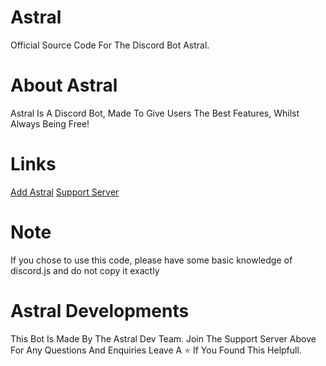 # Astral
Official Source Code For The Discord Bot Astral.

# About Astral

Astral Is A Discord  Bot, Made To Give Users The Best Features, Whilst Always Being Free!

# Links

[Add Astral](https://discord.com/oauth2/authorize?client_id=1233219148772016128&permissions=8&scope=bot) [Support Server](https://discord.gg/nZhfgcHuMH)

# Note

If you chose to use this code, please have some basic knowledge of discord.js and do not copy it exactly

# Astral Developments

This Bot Is Made By The Astral Dev Team.
Join The Support Server Above For Any Questions And Enquiries
Leave A ⭐ If You Found This Helpfull.
